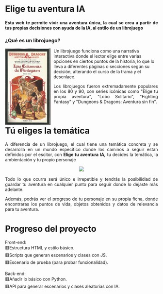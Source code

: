 # Elige tu aventura IA
<h4 align="justify">Esta web te permite vivir una aventura única, la cual se crea a partir de tus propias decisiones con ayuda de la IA, al estilo de un librojuego</h4> 

<h3>¿Qué es un librojuego?</h3>
<p align="left">
  <img src=assets\images\19066139555.jpg width="150" style="float: left; margin-right: 10px;">
  Un librojuego funciona como una narrativa interactiva donde el lector elige entre varias opciones en ciertos puntos de la historia, lo que lo lleva a diferentes páginas o secciones según su decisión, alterando el curso de la trama y el desenlace.<p align="justify">Los librojuegos fueron extremadamente populares en los 80 y 90, con series icónicas como "Elige tu propia aventura", "Lobo Solitario", "Fighting Fantasy" y "Dungeons & Dragons: Aventura sin fin".
</p><br>

# Tú eliges la temática
<p align="justify">A diferencia de un librojuego, el cual tiene una temática concreta y se desarrolla en un mundo específico donde los caminos a seguir estan definidos por el escitor, con <b>Elige tu aventura IA,</b> tu decides la temática, la ambientación y tu propio personaje
<div align="center">
  <img src=assets/images/escenarios.gif width="300">
</div>
<p align="justify"> Todo lo que ocurra será único e irrepetible y tendrás la posibilidiad de guardar tu aventura en cualquier punto para seguir donde lo dejaste más adelante.</p>
<p align="justify">Además, podrás ver el progreso de tu personaje en su propia ficha, donde encontraras los puntos de vida, objetos obtenidos y datos de relevancia para tu aventura.

# Progreso del proyecto
Front-end:<br>
🟥Estructura HTML y estilo básico.<br>
🟥Scripts que generan escenarios y clases con JS.<br>
🟥Escenario de prueba (para probar funcionalidad).<br>

Back-end:<br>
🟥Añadir lo básico con Python.<br>
🟥API para generar escenarios y clases aleatorias con IA.
